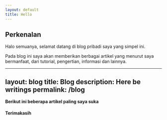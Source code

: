 ```yaml
---
layout: default
title: Hello
---
```



## Perkenalan

Halo semuanya, selamat datang di blog pribadi saya yang simpel ini. 

Pada blog ini saya akan memberikan berbagai artikel yang menurut saya bermanfaat, dari tutorial, pengertian, informasi dan lainnya.

---
layout: blog
title: Blog
description: Here be writings
permalink: /blog
---

**Berikut ini beberapa artikel paling saya suka**


#### Terimakasih
